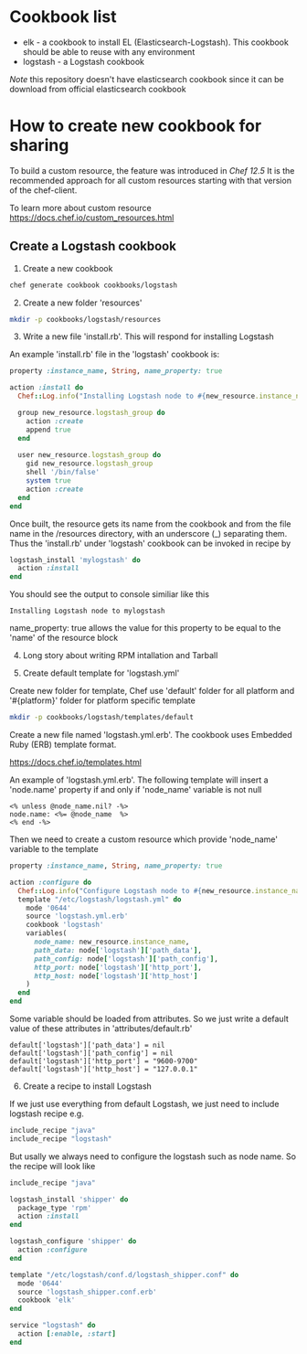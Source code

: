 # Cookbook list

* elk - a cookbook to install EL (Elasticsearch-Logstash). This cookbook should be able to reuse with any environment
* logstash - a Logstash cookbook

*Note* this repository doesn't have elasticsearch cookbook since it can be download from official elasticsearch cookbook

# How to create new cookbook for sharing

To build a custom resource, the feature was introduced in *Chef 12.5*  It is the recommended approach for all custom resources starting with that version of the chef-client.

To learn more about custom resource https://docs.chef.io/custom_resources.html

## Create a Logstash cookbook

1) Create a new cookbook 
```bash
chef generate cookbook cookbooks/logstash
```

2) Create a new folder 'resources' 

```bash
mkdir -p cookbooks/logstash/resources
```

3) Write a new file 'install.rb'. This will respond for installing Logstash

An example 'install.rb' file in the 'logstash' cookbook is:
```ruby
property :instance_name, String, name_property: true

action :install do
  Chef::Log.info("Installing Logstash node to #{new_resource.instance_name}")

  group new_resource.logstash_group do
    action :create
    append true
  end
  
  user new_resource.logstash_group do
    gid new_resource.logstash_group
    shell '/bin/false'
    system true
    action :create
  end  
end
```

Once built, the resource gets its name from the cookbook and from the file name in the /resources directory, with an underscore (_) separating them. 
Thus the 'install.rb' under 'logstash' cookbook can be invoked in recipe by

```ruby
logstash_install 'mylogstash' do
  action :install
end
```

You should see the output to console similiar like this
```
Installing Logstash node to mylogstash
```

name_property: true allows the value for this property to be equal to the 'name' of the resource block

4) Long story about writing RPM intallation and Tarball

5) Create default template for 'logstash.yml'

Create new folder for template, Chef use 'default' folder for all platform and '#{platform}' folder for platform specific template
```bash
mkdir -p cookbooks/logstash/templates/default
```

Create a new file named 'logstash.yml.erb'. The cookbook uses Embedded Ruby (ERB) template format.

https://docs.chef.io/templates.html

An example of 'logstash.yml.erb'. The following template will insert a 'node.name' property if and only if 'node_name' variable is not null

```
<% unless @node_name.nil? -%>
node.name: <%= @node_name  %>
<% end -%>
```

Then we need to create a custom resource which provide 'node_name' variable to the template

```ruby
property :instance_name, String, name_property: true

action :configure do
  Chef::Log.info("Configure Logstash node to #{new_resource.instance_name}")
  template "/etc/logstash/logstash.yml" do
    mode '0644'
    source 'logstash.yml.erb'
    cookbook 'logstash'
    variables(
      node_name: new_resource.instance_name,
      path_data: node['logstash']['path_data'],
      path_config: node['logstash']['path_config'],
      http_port: node['logstash']['http_port'],
      http_host: node['logstash']['http_host']
    )
  end
end
```

Some variable should be loaded from attributes. So we just write a default value of these attributes in 'attributes/default.rb'

```
default['logstash']['path_data'] = nil
default['logstash']['path_config'] = nil
default['logstash']['http_port'] = "9600-9700"
default['logstash']['http_host'] = "127.0.0.1"
```

6) Create a recipe to install Logstash

If we just use everything from default Logstash, we just need to include logstash recipe e.g.

```ruby
include_recipe "java"
include_recipe "logstash"
```

But usally we always need to configure the logstash such as node name. So the recipe will look like

```ruby
include_recipe "java"

logstash_install 'shipper' do
  package_type 'rpm'
  action :install
end

logstash_configure 'shipper' do
  action :configure
end

template "/etc/logstash/conf.d/logstash_shipper.conf" do
  mode '0644'
  source 'logstash_shipper.conf.erb'
  cookbook 'elk'
end

service "logstash" do
  action [:enable, :start]
end
```
